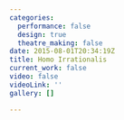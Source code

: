 ```yaml
---
categories:
  performance: false
  design: true
  theatre_making: false
date: 2015-08-01T20:34:19Z
title: Homo Irrationalis
current_work: false
video: false
videoLink: ''
gallery: []

---
```

